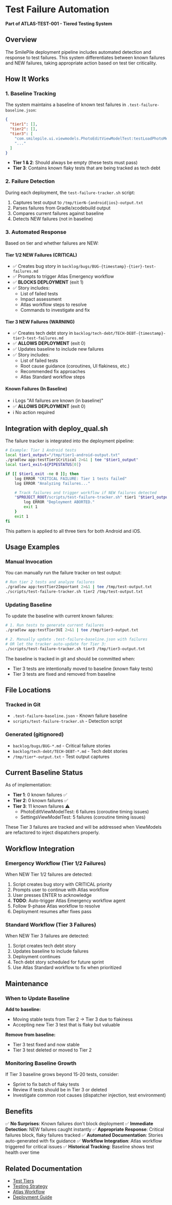 # Test Failure Automation

**Part of ATLAS-TEST-001 - Tiered Testing System**

## Overview

The SmilePile deployment pipeline includes automated detection and response to test failures. This system differentiates between known failures and NEW failures, taking appropriate action based on test tier criticality.

## How It Works

### 1. Baseline Tracking

The system maintains a baseline of known test failures in `.test-failure-baseline.json`:

```json
{
  "tier1": [],
  "tier2": [],
  "tier3": [
    "com.smilepile.ui.viewmodels.PhotoEditViewModelTest:testLoadPhotoMetadata",
    "..."
  ]
}
```

- **Tier 1 & 2**: Should always be empty (these tests must pass)
- **Tier 3**: Contains known flaky tests that are being tracked as tech debt

### 2. Failure Detection

During each deployment, the `test-failure-tracker.sh` script:

1. Captures test output to `/tmp/tierN-{android|ios}-output.txt`
2. Parses failures from Gradle/xcodebuild output
3. Compares current failures against baseline
4. Detects NEW failures (not in baseline)

### 3. Automated Response

Based on tier and whether failures are NEW:

#### Tier 1/2 NEW Failures (CRITICAL)
- ✅ Creates bug story in `backlog/bugs/BUG-{timestamp}-{tier}-test-failures.md`
- ✅ Prompts to trigger Atlas Emergency workflow
- ✅ **BLOCKS DEPLOYMENT** (exit 1)
- ✅ Story includes:
  - List of failed tests
  - Impact assessment
  - Atlas workflow steps to resolve
  - Commands to investigate and fix

#### Tier 3 NEW Failures (WARNING)
- ✅ Creates tech debt story in `backlog/tech-debt/TECH-DEBT-{timestamp}-tier3-test-failures.md`
- ✅ **ALLOWS DEPLOYMENT** (exit 0)
- ✅ Updates baseline to include new failures
- ✅ Story includes:
  - List of failed tests
  - Root cause guidance (coroutines, UI flakiness, etc.)
  - Recommended fix approaches
  - Atlas Standard workflow steps

#### Known Failures (In Baseline)
- ℹ️ Logs "All failures are known (in baseline)"
- ✅ **ALLOWS DEPLOYMENT** (exit 0)
- ℹ️ No action required

## Integration with deploy_qual.sh

The failure tracker is integrated into the deployment pipeline:

```bash
# Example: Tier 1 Android tests
local tier1_output="/tmp/tier1-android-output.txt"
./gradlew app:testTier1Critical 2>&1 | tee "$tier1_output"
local tier1_exit=${PIPESTATUS[0]}

if [[ $tier1_exit -ne 0 ]]; then
    log ERROR "CRITICAL FAILURE: Tier 1 tests failed"
    log ERROR "Analyzing failures..."

    # Track failures and trigger workflow if NEW failures detected
    "$PROJECT_ROOT/scripts/test-failure-tracker.sh" tier1 "$tier1_output" || {
        log ERROR "Deployment ABORTED."
        exit 1
    }
    exit 1
fi
```

This pattern is applied to all three tiers for both Android and iOS.

## Usage Examples

### Manual Invocation

You can manually run the failure tracker on test output:

```bash
# Run tier 2 tests and analyze failures
./gradlew app:testTier2Important 2>&1 | tee /tmp/test-output.txt
./scripts/test-failure-tracker.sh tier2 /tmp/test-output.txt
```

### Updating Baseline

To update the baseline with current known failures:

```bash
# 1. Run tests to generate current failures
./gradlew app:testTier3UI 2>&1 | tee /tmp/tier3-output.txt

# 2. Manually update .test-failure-baseline.json with failures
# OR let the tracker auto-update for Tier 3:
./scripts/test-failure-tracker.sh tier3 /tmp/tier3-output.txt
```

The baseline is tracked in git and should be committed when:
- Tier 3 tests are intentionally moved to baseline (known flaky tests)
- Tier 3 tests are fixed and removed from baseline

## File Locations

### Tracked in Git
- `.test-failure-baseline.json` - Known failure baseline
- `scripts/test-failure-tracker.sh` - Detection script

### Generated (gitignored)
- `backlog/bugs/BUG-*.md` - Critical failure stories
- `backlog/tech-debt/TECH-DEBT-*.md` - Tech debt stories
- `/tmp/tier*-output.txt` - Test output captures

## Current Baseline Status

As of implementation:

- **Tier 1**: 0 known failures ✅
- **Tier 2**: 0 known failures ✅
- **Tier 3**: 11 known failures ⚠️
  - PhotoEditViewModelTest: 6 failures (coroutine timing issues)
  - SettingsViewModelTest: 5 failures (coroutine timing issues)

These Tier 3 failures are tracked and will be addressed when ViewModels are refactored to inject dispatchers properly.

## Workflow Integration

### Emergency Workflow (Tier 1/2 Failures)

When NEW Tier 1/2 failures are detected:

1. Script creates bug story with CRITICAL priority
2. Prompts user to continue with Atlas workflow
3. User presses ENTER to acknowledge
4. **TODO**: Auto-trigger Atlas Emergency workflow agent
5. Follow 9-phase Atlas workflow to resolve
6. Deployment resumes after fixes pass

### Standard Workflow (Tier 3 Failures)

When NEW Tier 3 failures are detected:

1. Script creates tech debt story
2. Updates baseline to include failures
3. Deployment continues
4. Tech debt story scheduled for future sprint
5. Use Atlas Standard workflow to fix when prioritized

## Maintenance

### When to Update Baseline

**Add to baseline:**
- Moving stable tests from Tier 2 → Tier 3 due to flakiness
- Accepting new Tier 3 test that is flaky but valuable

**Remove from baseline:**
- Tier 3 test fixed and now stable
- Tier 3 test deleted or moved to Tier 2

### Monitoring Baseline Growth

If Tier 3 baseline grows beyond 15-20 tests, consider:
- Sprint to fix batch of flaky tests
- Review if tests should be in Tier 3 or deleted
- Investigate common root causes (dispatcher injection, test environment)

## Benefits

✅ **No Surprises**: Known failures don't block deployment
✅ **Immediate Detection**: NEW failures caught instantly
✅ **Appropriate Response**: Critical failures block, flaky failures tracked
✅ **Automated Documentation**: Stories auto-generated with fix guidance
✅ **Workflow Integration**: Atlas workflow triggered for critical issues
✅ **Historical Tracking**: Baseline shows test health over time

## Related Documentation

- [Test Tiers](TEST_TIERS.md)
- [Testing Strategy](TESTING_STRATEGY.md)
- [Atlas Workflow](AGENT_WORKFLOW.md)
- [Deployment Guide](../../deploy/README.md)
